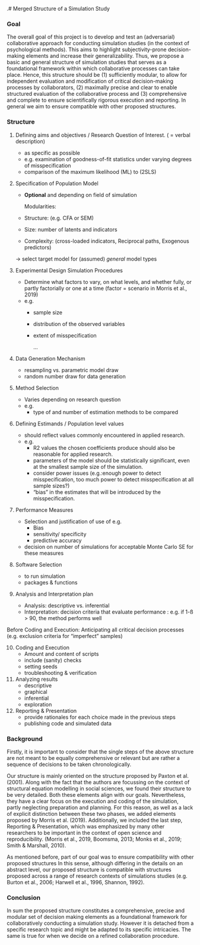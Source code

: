  .# Merged Structure of a Simulation Study

### Goal

The overall goal of this project is to develop and test an (adversarial) collaborative approach for conducting simulation studies (in the context of psychological methods). This aims to highlight subjectivity-prone decision-making elements and increase their generalizability. Thus, we propose a basic and general structure of simulation studies that serves as a foundational framework within which collaborative processes can take place. Hence, this structure should be (1) sufficiently modular, to allow for independent evaluation and modification of critical decision-making processes by collaborators, (2) maximally precise and clear to enable structured evaluation of the collaborative process and (3) comprehensive and complete to ensure scientifically rigorous execution and reporting. In general we aim to ensure compatible with other proposed structures.

### Structure

1. Defining aims and objectives / Research Question of Interest. ( = verbal description)
    - as specific as possible
    - e.g. examination of goodness-of-fit statistics under varying degrees of misspecification
    - comparison of the maximum likelihood (ML) to (2SLS)
2. Specification of Population Model 
    - **Optional** and depending on field of simulation
        
        Modularities:
        
    - Structure: (e.g. CFA or SEM)
    - Size: number of latents and indicators
    - Complexity: (cross-loaded indicators, Reciprocal paths, Exogenous predictors)
    
    → select target model for (assumed) *general* model types
    
3. Experimental Design Simulation Procedures
    - Determine what factors to vary, on what levels, and whether fully, or partly factorially or one at a time (factor = scenario in Morris et al., 2019)
    - e.g.
        - sample size
        - distribution of the observed variables
        - extent of misspecification
            
            …
            
4. Data Generation Mechanism
    - resampling vs. parametric model draw
    - random number draw for data generation
5. Method Selection
    - Varies depending on research question
    - e.g.
        - type of and number of estimation methods to be compared
6. Defining Estimands / Population level values
    - should reflect values commonly encountered in applied research.
    - e.g.
        - R2 values the chosen coefficients produce should also be reasonable for applied research.
        - parameters of the model should be statistically significant, even at the smallest sample size of the simulation.
        - consider power issues (e.g.:enough power to detect misspecification, too much power to detect misspecification at all sample sizes?)
        - “bias” in the estimates that will be introduced by the misspecification.
7. Performance Measures 
    - Selection and justification of use of e.g.
        - Bias
        - sensitivity/ specificity
        - predictive accuracy
    - decision on number of simulations for acceptable Monte Carlo SE for these measures
8. Software Selection
    - to run simulation
    - packages & functions
9. Analysis and Interpretation plan
    - Analysis: descriptive vs. inferential
    - Interpretation: decision criteria that evaluate performance : e.g. if 1-ß > 90, the method performs well

Before Coding and Execution: Anticipating all critical decision processes (e.g. exclusion criteria for “imperfect” samples)

10. Coding and Execution 
    - Amount and content of scripts
    - include (sanity) checks
    - setting seeds
    - troubleshooting & verification
11. Analyzing results
    - descriptive
    - graphical
    - inferential
    - exploration
12. Reporting & Presentation
    - provide rationales for each choice made in the previous steps
    - publishing code and simulated data

### Background

Firstly, it is important to consider that the single steps of the above structure are not meant to be equally comprehensive or relevant but are rather a sequence of decisions to be taken chronologically.

Our structure is mainly oriented on the structure proposed by Paxton et al. (2001). Along with the fact that the authors are focussing on the context of structural equation modelling in social sciences, we found their structure to be very detailed. Both these elements align with our goals. Nevertheless, they have a clear focus on the execution and coding of the simulation, partly neglecting preparation and planning. For this reason, as well as a lack of explicit distinction between these two phases, we added elements proposed by Morris et al. (2019). Additionally, we included the last step, Reporting & Presentation, which was emphasized by many other researchers to be important in the context of open science and reproducibility. (Morris et al., 2019, Boomsma, 2013; Monks et al., 2019; Smith & Marshall, 2010).

As mentioned before, part of our goal was to ensure compatibility with other proposed structures  In this sense, although differing in the details on an abstract level, our proposed structure is compatible with structures proposed across a range of research contexts of simulations studies (e.g. Burton et al., 2006; Harwell et al., 1996, Shannon, 1992).

### Conclusion

In sum the proposed structure constitutes a comprehensive, precise and modular set of decision making elements as a foundational framework for collaboratively conducting a simulation study. However it is detached from a specific research topic and might be adapted to its specific intricacies. The same is true for when we decide on a refined collaboration procedure.
